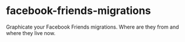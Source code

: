 facebook-friends-migrations
===========================

Graphicate your Facebook Friends migrations. Where are they from and where they live now.
